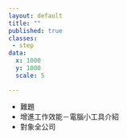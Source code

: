 ```yaml
---
layout: default
title: ""
published: true
classes:
 - step
data:
  x: 1000
  y: 1000
  scale: 5

---
```


- 難題
- 增進工作效能－電腦小工具介紹
- 對象全公司

